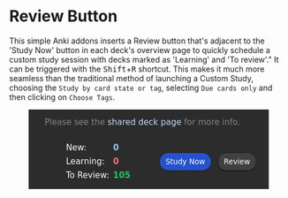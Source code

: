 # Review Button

This simple Anki addons inserts a Review button that's adjacent to the 'Study Now' button in each deck's overview page to quickly schedule a custom study session with decks marked as 'Learning' and 'To review'." It can be triggered with the <kbd>Shift</kbd>+<kbd>R</kbd> shortcut. This makes it much more seamless than the traditional method of launching a Custom Study, choosing the `Study by card state or tag`, selecting `Due cards only` and then clicking on `Choose Tags`.

<p align="center"><img src="https://github.com/SingularHomology/anki-review-button/blob/main/screenshot.png"></p>

